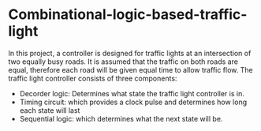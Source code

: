 # Combinational-logic-based-traffic-light

In this project, a controller is designed for traffic lights at an intersection of two equally busy roads. 
It is assumed that the traffic on both roads are equal, therefore each road will be given equal time to allow
traffic flow. The traffic light controller consists of three components: 
- Decorder logic: Determines what state the traffic light controller is in.
- Timing circuit: which provides a clock pulse and determines how long each state will last
- Sequential logic: which determines what the next state will be. 

